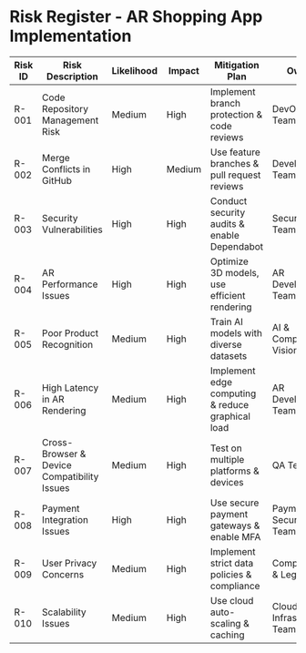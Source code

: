 # Risk Register - AR Shopping App Implementation

| Risk ID | Risk Description | Likelihood | Impact | Mitigation Plan | Owner |
|---------|-----------------|------------|--------|-----------------|--------|
| R-001 | Code Repository Management Risk | Medium | High | Implement branch protection & code reviews | DevOps Team |
| R-002 | Merge Conflicts in GitHub | High | Medium | Use feature branches & pull request reviews | Development Team |
| R-003 | Security Vulnerabilities | High | High | Conduct security audits & enable Dependabot | Security Team |
| R-004 | AR Performance Issues | High | High | Optimize 3D models, use efficient rendering | AR Development Team |
| R-005 | Poor Product Recognition | Medium | High | Train AI models with diverse datasets | AI & Computer Vision Team |
| R-006 | High Latency in AR Rendering | Medium | High | Implement edge computing & reduce graphical load | AR Development Team |
| R-007 | Cross-Browser & Device Compatibility Issues | Medium | High | Test on multiple platforms & devices | QA Team |
| R-008 | Payment Integration Issues | High | High | Use secure payment gateways & enable MFA | Payment & Security Team |
| R-009 | User Privacy Concerns | Medium | High | Implement strict data policies & compliance | Compliance & Legal Team |
| R-010 | Scalability Issues | Medium | High | Use cloud auto-scaling & caching | Cloud Infrastructure Team |


